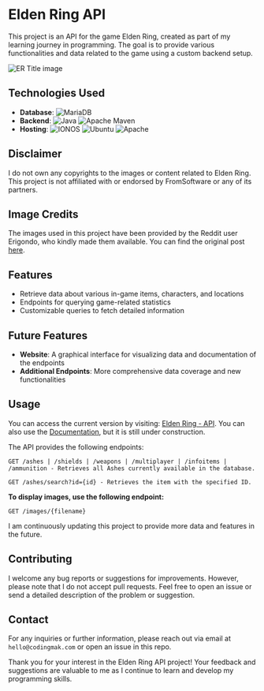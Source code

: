 

# Elden Ring API

This project is an API for the game Elden Ring, created as part of my learning journey in programming. The goal is to provide various functionalities and data related to the game using a custom backend setup.

![ER Title image](https://erapi.codingmak.com/images/SB_Title_01.png)

## Technologies Used

- **Database**: ![MariaDB](https://img.shields.io/badge/MariaDB-003545?style=flat&logo=mariadb&logoColor=white)
- **Backend**: ![Java](https://img.shields.io/badge/java-%23ED8B00.svg?style=flat&logo=openjdk&logoColor=white) ![Apache Maven](https://img.shields.io/badge/Apache%20Maven-C71A36?style=flat&logo=Apache%20Maven&logoColor=white)
- **Hosting**: ![IONOS](https://img.shields.io/badge/IONOS-00F) ![Ubuntu](https://img.shields.io/badge/Ubuntu-E95420?style=flat&logo=ubuntu&logoColor=white) ![Apache](https://img.shields.io/badge/apache-%23D42029.svg?style=flat&logo=apache&logoColor=white)

## Disclaimer

I do not own any copyrights to the images or content related to Elden Ring. This project is not affiliated with or endorsed by FromSoftware or any of its partners.

## Image Credits

The images used in this project have been provided by the Reddit user Erigondo, who kindly made them available. You can find the original post [here](https://www.reddit.com/r/fromsoftware/comments/tqoav1/all_game_item_images_sfx_spell_textures_elden_ring/).

## Features

- Retrieve data about various in-game items, characters, and locations
- Endpoints for querying game-related statistics
- Customizable queries to fetch detailed information

## Future Features

- **Website**: A graphical interface for visualizing data and documentation of the endpoints
- **Additional Endpoints**: More comprehensive data coverage and new functionalities

## Usage

You can access the current version by visiting: [Elden Ring - API](https://er.codingmak.com).
You can also use the [Documentation](https://erdoc.codingmak.com), but it is still under construction.

The API provides the following endpoints:

`
GET /ashes | /shields | /weapons | /multiplayer | /infoitems | /ammunition -
Retrieves all Ashes currently available in the database.
`

`
GET /ashes/search?id={id} -
Retrieves the item with the specified ID.
`


**To display images, use the following endpoint:**

`
GET /images/{filename}
`

I am continuously updating this project to provide more data and features in the future.

## Contributing

I welcome any bug reports or suggestions for improvements. However, please note that I do not accept pull requests. Feel free to open an issue or send a detailed description of the problem or suggestion.

## Contact

For any inquiries or further information, please reach out via email at `hello@codingmak.com` or open an issue in this repo.

Thank you for your interest in the Elden Ring API project! Your feedback and suggestions are valuable to me as I continue to learn and develop my programming skills.

